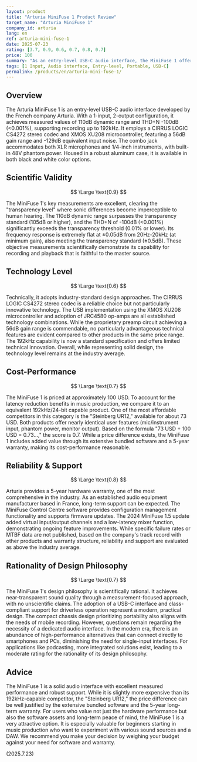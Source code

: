 ```yaml
---
layout: product
title: "Arturia MiniFuse 1 Product Review"
target_name: "Arturia MiniFuse 1"
company_id: arturia
lang: en
ref: arturia-mini-fuse-1
date: 2025-07-23
rating: [3.7, 0.9, 0.6, 0.7, 0.8, 0.7]
price: 100
summary: "As an entry-level USB-C audio interface, the MiniFuse 1 offers excellent measured performance. When compared to its 192kHz-capable competitor, the Steinberg UR12, the price difference is minor, making its cost-performance reasonable when considering its bundled software and 5-year warranty."
tags: [1 Input, Audio interface, Entry-level, Portable, USB-C]
permalink: /products/en/arturia-mini-fuse-1/
---
```

## Overview

The Arturia MiniFuse 1 is an entry-level USB-C audio interface developed by the French company Arturia. With a 1-input, 2-output configuration, it achieves measured values of 110dB dynamic range and THD+N -100dB (<0.001%), supporting recording up to 192kHz. It employs a CIRRUS LOGIC CS4272 stereo codec and XMOS XU208 microcontroller, featuring a 56dB gain range and -129dB equivalent input noise. The combo jack accommodates both XLR microphones and 1/4-inch instruments, with built-in 48V phantom power. Housed in a robust aluminum case, it is available in both black and white color options.

## Scientific Validity

$$ \Large \text{0.9} $$

The MiniFuse 1's key measurements are excellent, clearing the "transparency level" where sonic differences become imperceptible to human hearing. The 110dB dynamic range surpasses the transparency standard (105dB or higher), and the THD+N of -100dB (<0.001%) significantly exceeds the transparency threshold (0.01% or lower). Its frequency response is extremely flat at ±0.05dB from 20Hz-20kHz (at minimum gain), also meeting the transparency standard (±0.5dB). These objective measurements scientifically demonstrate its capability for recording and playback that is faithful to the master source.

## Technology Level

$$ \Large \text{0.6} $$

Technically, it adopts industry-standard design approaches. The CIRRUS LOGIC CS4272 stereo codec is a reliable choice but not particularly innovative technology. The USB implementation using the XMOS XU208 microcontroller and adoption of JRC4580 op-amps are all established technology combinations. While the proprietary preamp circuit achieving a 56dB gain range is commendable, no particularly advantageous technical features are evident compared to other products in the same price range. The 192kHz capability is now a standard specification and offers limited technical innovation. Overall, while representing solid design, the technology level remains at the industry average.

## Cost-Performance

$$ \Large \text{0.7} $$

The MiniFuse 1 is priced at approximately 100 USD. To account for the latency reduction benefits in music production, we compare it to an equivalent 192kHz/24-bit capable product. One of the most affordable competitors in this category is the "Steinberg UR12," available for about 73 USD. Both products offer nearly identical user features (mic/instrument input, phantom power, monitor output). Based on the formula "73 USD ÷ 100 USD = 0.73...," the score is 0.7. While a price difference exists, the MiniFuse 1 includes added value through its extensive bundled software and a 5-year warranty, making its cost-performance reasonable.

## Reliability & Support

$$ \Large \text{0.8} $$

Arturia provides a 5-year hardware warranty, one of the most comprehensive in the industry. As an established audio equipment manufacturer based in France, long-term support can be expected. The MiniFuse Control Centre software provides configuration management functionality and supports firmware updates. The 2024 MiniFuse 1.5 update added virtual input/output channels and a low-latency mixer function, demonstrating ongoing feature improvements. While specific failure rates or MTBF data are not published, based on the company's track record with other products and warranty structure, reliability and support are evaluated as above the industry average.

## Rationality of Design Philosophy

$$ \Large \text{0.7} $$

The MiniFuse 1's design philosophy is scientifically rational. It achieves near-transparent sound quality through a measurement-focused approach, with no unscientific claims. The adoption of a USB-C interface and class-compliant support for driverless operation represent a modern, practical design. The compact chassis design prioritizing portability also aligns with the needs of mobile recording. However, questions remain regarding the necessity of a dedicated audio interface. In the modern era, there is an abundance of high-performance alternatives that can connect directly to smartphones and PCs, diminishing the need for single-input interfaces. For applications like podcasting, more integrated solutions exist, leading to a moderate rating for the rationality of its design philosophy.

## Advice

The MiniFuse 1 is a solid audio interface with excellent measured performance and robust support. While it is slightly more expensive than its 192kHz-capable competitor, the "Steinberg UR12," the price difference can be well justified by the extensive bundled software and the 5-year long-term warranty. For users who value not just the hardware performance but also the software assets and long-term peace of mind, the MiniFuse 1 is a very attractive option. It is especially valuable for beginners starting in music production who want to experiment with various sound sources and a DAW. We recommend you make your decision by weighing your budget against your need for software and warranty.

(2025.7.23)
